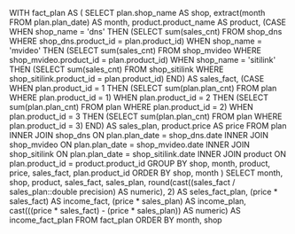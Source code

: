WITH fact_plan AS (
    SELECT
        plan.shop_name AS shop,
        extract(month FROM plan.plan_date) AS month,
        product.product_name AS product,
        (CASE
            WHEN shop_name = 'dns' THEN (SELECT sum(sales_cnt) FROM shop_dns WHERE shop_dns.product_id = plan.product_id)
            WHEN shop_name = 'mvideo' THEN (SELECT sum(sales_cnt) FROM shop_mvideo WHERE shop_mvideo.product_id = plan.product_id)
            WHEN shop_name = 'sitilink' THEN (SELECT sum(sales_cnt) FROM shop_sitilink WHERE shop_sitilink.product_id = plan.product_id)
        END)  AS sales_fact,
        (CASE
            WHEN plan.product_id = 1 THEN (SELECT sum(plan.plan_cnt) FROM plan WHERE plan.product_id = 1)
            WHEN plan.product_id = 2 THEN (SELECT sum(plan.plan_cnt) FROM plan WHERE plan.product_id = 2)
            WHEN plan.product_id = 3 THEN (SELECT sum(plan.plan_cnt) FROM plan WHERE plan.product_id = 3)
        END) AS sales_plan,
        product.price AS price
    FROM plan
        INNER JOIN shop_dns ON plan.plan_date = shop_dns.date
        INNER JOIN shop_mvideo ON plan.plan_date = shop_mvideo.date
        INNER JOIN shop_sitilink ON plan.plan_date = shop_sitilink.date
        INNER JOIN product ON plan.product_id = product.product_id
    GROUP BY shop, month, product, price, sales_fact, plan.product_id
    ORDER BY shop, month
)
SELECT
    month,
    shop,
    product,
    sales_fact,
    sales_plan,
    round(cast((sales_fact / sales_plan::double precision) AS numeric), 2) AS seles_fact_plan,
    (price * sales_fact) AS income_fact,
    (price * sales_plan) AS income_plan,
    cast(((price * sales_fact) - (price * sales_plan)) AS numeric) AS income_fact_plan
FROM fact_plan
ORDER BY month, shop